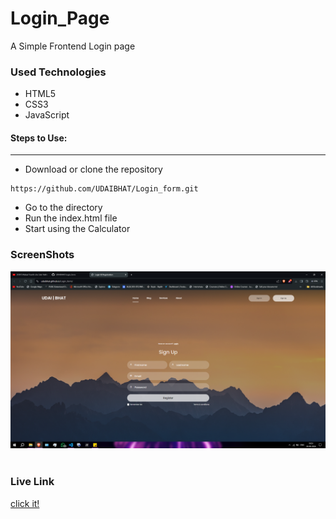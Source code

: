 # Login_Page


<p>A Simple Frontend Login page </p>

<h3>Used Technologies</h3>
<ul>
  <li>HTML5</li>
  <li>CSS3</li>
  <li>JavaScript</li>
</ul>


#### Steps to Use:
---

- Download or clone the repository
```
https://github.com/UDAIBHAT/Login_form.git
```
- Go to the directory
- Run the index.html file
- Start using the Calculator


<h3> ScreenShots </h3>  
<img src = "https://raw.githubusercontent.com/UDAIBHAT/certificate-pics/main/c8.png" alt="Sample Image">
<br>
<br>
<h3> Live Link </h3>

<a href="https://udaibhat.github.io/Login_form/"> click it! </a>
